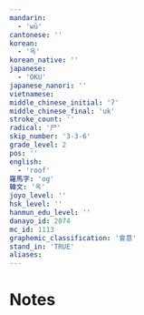 ```yaml
---
mandarin:
  - 'wū'
cantonese: ''
korean:
  - '옥'
korean_native: ''
japanese:
  - 'OKU'
japanese_nanori: ''
vietnamese:
middle_chinese_initial: 'ʔ'
middle_chinese_final: 'uk'
stroke_count: ''
radical: '尸'
skip_number: '3-3-6'
grade_level: 2
pos: ''
english:
  - 'roof'
羅馬字: 'og'
韓文: '옥'
joyo_level: ''
hsk_level: ''
hanmun_edu_level: ''
danayo_id: 2074
mc_id: 1113
graphemic_classification: '會意'
stand_in: 'TRUE'
aliases:
---
```


# Notes
